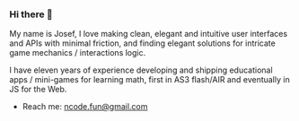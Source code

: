 ### Hi there 👋

My name is Josef,
I love making clean, elegant and intuitive user interfaces and APIs with minimal friction, and finding elegant solutions for intricate game mechanics / interactions logic.

I have eleven years of experience developing and shipping educational apps / mini-games for learning math, first in AS3 flash/AIR and eventually in JS for the Web. 
- Reach me: ncode.fun@gmail.com

<!--
**ncodefun/ncodefun** is a ✨ _special_ ✨ repository because its `README.md` (this file) appears on your GitHub profile.

Here are some ideas to get you started:

- 🔭 I’m currently working on ...
- 🌱 I’m currently learning ...
- 👯 I’m looking to collaborate on ...
- 🤔 I’m looking for help with ...
- 💬 Ask me about ...
- 📫 How to reach me: ...
- 😄 Pronouns: ...
- ⚡ Fun fact: ...
-->

